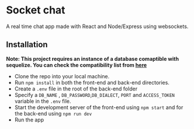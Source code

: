 # Socket chat

A real time chat app made with React and Node/Express using websockets.

## Installation
__Note: This project requires an instance of a database comaptible with sequelize. You can check the compatibility list from [here](https://sequelize.org/releases/)__

- Clone the repo into your local machine.
- Run `npm install` in both the front-end and back-end directories.
- Create a `.env` file in the root of the back-end folder
- Specify a `DB_NAME` , `DB_PASSWORD`,`DB_DIALECT`, `PORT` and `ACCESS_TOKEN` variable in the `.env` file.
- Start the development server of the front-end using `npm start` and for the back-end using `npm run dev`
- Run the app